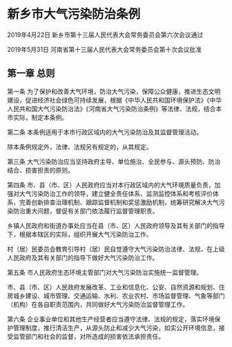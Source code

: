 # 新乡市大气污染防治条例

2019年4月22日 新乡市第十三届人民代表大会常务委员会第六次会议通过

2019年5月31日 河南省第十三届人民代表大会常务委员会第十次会议批准

<!-- INFO END -->

## 第一章  总则

第一条 为了保护和改善大气环境，防治大气污染，保障公众健康，推进生态文明建设，促进经济社会绿色可持续发展，根据《中华人民共和国环境保护法》《中华人民共和国大气污染防治法》《河南省大气污染防治条例》等法律、法规，结合本市实际，制定本条例。

第二条 本条例适用于本市行政区域内的大气污染防治及其监督管理活动。

除本条例规定外，法律、法规另有规定的，从其规定。

第三条 大气污染防治应当坚持政府主导、单位施治、全民参与、源头预防、防治结合、损害担责的原则。

第四条 市、县（市、区）人民政府应当对本行政区域内的大气环境质量负责，加强对大气污染防治工作的领导，建立健全责任体系、监测监控体系和考核评价体系，完善创新排查治理机制、跟踪监督机制和奖惩激励机制，统筹研究解决大气污染防治重大问题，督促有关部门依法履行监督管理职责。

乡镇人民政府和街道办事处应当在县（市、区）人民政府领导及其有关部门的指导下，根据本辖区的实际，组织开展大气污染防治工作。

村（居）民委员会教育引导村（居）民自觉遵守大气污染防治法律、法规，在上级人民政府及其有关部门的指导下做好大气污染防治工作。

第五条 市人民政府生态环境主管部门对大气污染防治实施统一监督管理。

市、县（市、区）人民政府发展改革、工业和信息化、公安、自然资源和规划、住房城乡建设、城市管理、交通运输、水利、农业农村、市场监督管理、气象等部门（机构）在各自职责范围内，共同做好大气污染防治监督管理工作。

第六条 企业事业单位和其他生产经营者应当遵守法律、法规的规定，落实环境保护管理制度，推行清洁生产，从源头防止和减少大气污染，如实公开环境信息，接受监管部门和社会的监督，对所造成的损害依法承担责任。